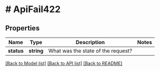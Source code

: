 # # ApiFail422

## Properties

Name | Type | Description | Notes
------------ | ------------- | ------------- | -------------
**status** | **string** | What was the state of the request? |

[[Back to Model list]](../../README.md#models) [[Back to API list]](../../README.md#endpoints) [[Back to README]](../../README.md)
